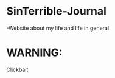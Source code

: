 # SinTerrible-Journal
<p>-Website about my life and life in general</p>
<p><h1>WARNING:</h1> Clickbait</p>
